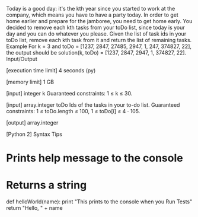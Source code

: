 Today is a good day: it's the kth year since you started to work at the company, which means you have to have a party today. In order to get home earlier and prepare for the jamboree, you need to get home early. You decided to remove each kth tasks from your toDo list, since today is your day and you can do whatever you please.
Given the list of task ids in your toDo list, remove each kth task from it and return the list of remaining tasks.
Example
For k = 3 and toDo = [1237, 2847, 27485, 2947, 1, 247, 374827, 22],
the output should be
solution(k, toDo) = [1237, 2847, 2947, 1, 374827, 22].
Input/Output


[execution time limit] 4 seconds (py)


[memory limit] 1 GB


[input] integer k
Guaranteed constraints:
1 ≤ k ≤ 30.


[input] array.integer toDo
Ids of the tasks in your to-do list.
Guaranteed constraints:
1 ≤ toDo.length ≤ 100,
1 ≤ toDo[i] ≤ 4 · 105.


[output] array.integer


[Python 2] Syntax Tips
# Prints help message to the console
# Returns a string
def helloWorld(name):
    print "This prints to the console when you Run Tests"
    return "Hello, " + name


